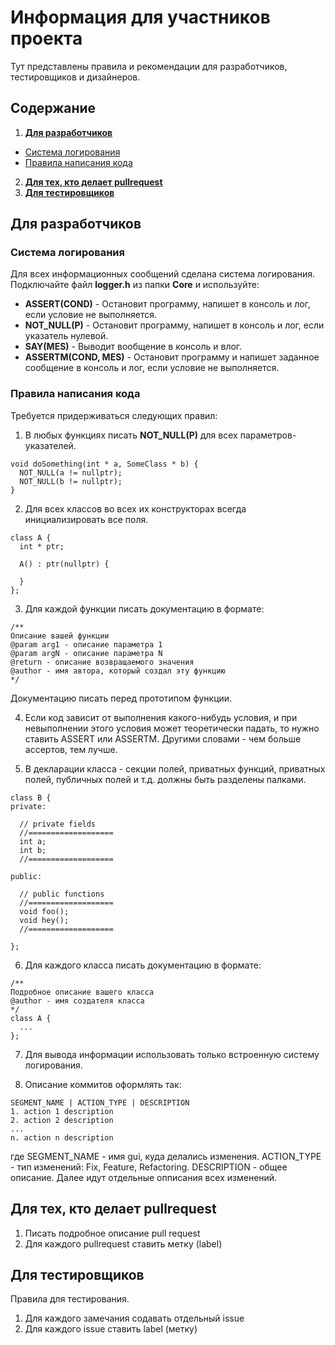 # Информация для участников проекта

Тут представлены правила и рекомендации для разработчиков, тестировщиков и дизайнеров.

## Содержание
1. [**Для разработчиков**](https://github.com/timattt/Project-Cognitia-II/blob/main/About/forContributors.md#%D0%B4%D0%BB%D1%8F-%D1%80%D0%B0%D0%B7%D1%80%D0%B0%D0%B1%D0%BE%D1%82%D1%87%D0%B8%D0%BA%D0%BE%D0%B2)
* [Система логирования](https://github.com/timattt/Project-Cognitia-II/blob/main/About/forContributors.md#%D1%81%D0%B8%D1%81%D1%82%D0%B5%D0%BC%D0%B0-%D0%BB%D0%BE%D0%B3%D0%B8%D1%80%D0%BE%D0%B2%D0%B0%D0%BD%D0%B8%D1%8F)
* [Правила написания кода](https://github.com/timattt/Project-Cognitia-II/blob/main/About/forContributors.md#%D0%BF%D1%80%D0%B0%D0%B2%D0%B8%D0%BB%D0%B0-%D0%BD%D0%B0%D0%BF%D0%B8%D1%81%D0%B0%D0%BD%D0%B8%D1%8F-%D0%BA%D0%BE%D0%B4%D0%B0)
2. [**Для тех, кто делает pullrequest**](https://github.com/timattt/Project-Cognitia-II/blob/main/About/forContributors.md#%D0%B4%D0%BB%D1%8F-%D1%82%D0%B5%D1%85-%D0%BA%D1%82%D0%BE-%D0%B4%D0%B5%D0%BB%D0%B0%D0%B5%D1%82-pullrequest)
3. [**Для тестировщиков**](https://github.com/timattt/Project-Cognitia-II/blob/main/About/forContributors.md#%D0%B4%D0%BB%D1%8F-%D1%82%D0%B5%D1%81%D1%82%D0%B8%D1%80%D0%BE%D0%B2%D1%89%D0%B8%D0%BA%D0%BE%D0%B2)

## Для разработчиков

### Система логирования

Для всех информационных сообщений сделана система логирования. Подключайте файл **logger.h** из папки **Core** и используйте:

* **ASSERT(COND)** - Остановит программу, напишет в консоль и лог, если условие не выполняется.
* **NOT_NULL(P)** - Остановит программу, напишет в консоль и лог, если указатель нулевой.
* **SAY(MES)** - Выводит вообщение в консоль и влог.
* **ASSERTM(COND, MES)** - Остановит программу и напишет заданное сообщение в консоль и лог, если условие не выполняется. 

### Правила написания кода

Требуется придерживаться следующих правил:

1. В любых функциях писать **NOT_NULL(P)** для всех параметров-указателей.

```
void doSomething(int * a, SomeClass * b) {
  NOT_NULL(a != nullptr);
  NOT_NULL(b != nullptr);
}
```

2. Для всех классов во всех их конструкторах всегда инициализировать все поля.

```
class A {
  int * ptr;
  
  A() : ptr(nullptr) {
    
  }
};
```

3. Для каждой функции писать документацию в формате:
```
/**
Описание вашей функции
@param arg1 - описание параметра 1
@param argN - описание параметра N
@return - описание возвращаемого значения
@author - имя автора, который создал эту функцию
*/
```
Документацию писать перед прототипом функции.

4. Если код зависит от выполнения какого-нибудь условия, и при невыполнении этого условия может теоретически падать, то нужно ставить ASSERT или ASSERTM.
Другими словами - чем больше ассертов, тем лучше.

5. В декларации класса - секции полей, приватных функций, приватных полей, публичных полей и т.д. должны быть разделены палками.

```
class B {
private:

  // private fields
  //===================
  int a;
  int b;
  //===================
  
public:
  
  // public functions
  //===================
  void foo();
  void hey();
  //===================
  
};
```

6. Для каждого класса писать документацию в формате:

```
/**
Подробное описание вашего класса
@author - имя создателя класса
*/
class A {
  ...
};
```

7. Для вывода информации использовать только встроенную систему логирования.

8. Описание коммитов оформлять так: 

```
SEGMENT_NAME | ACTION_TYPE | DESCRIPTION
1. action 1 description
2. action 2 description
...
n. action n description
```

где SEGMENT_NAME - имя gui, куда делались изменения.
    ACTION_TYPE - тип изменений: Fix, Feature, Refactoring.
    DESCRIPTION - общее описание. 
    Далее идут отдельные опписания всех изменений.

## Для тех, кто делает pullrequest

1. Писать подробное описание pull request
2. Для каждого pullrequest ставить метку (label)

## Для тестировщиков

Правила для тестирования.

1. Для каждого замечания содавать отдельный issue
2. Для каждого issue ставить label (метку)


